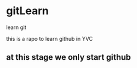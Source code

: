 # gitLearn

learn git

this is a rapo to learn github in YVC

## at this stage we only start github
